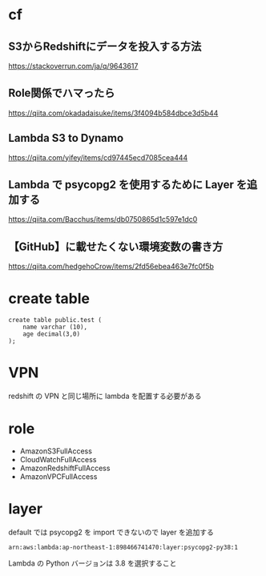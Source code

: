 # cf
## S3からRedshiftにデータを投入する方法
https://stackoverrun.com/ja/q/9643617

## Role関係でハマったら
https://qiita.com/okadadaisuke/items/3f4094b584dbce3d5b44

## Lambda S3 to Dynamo
https://qiita.com/yifey/items/cd97445ecd7085cea444

## Lambda で psycopg2 を使用するために Layer を追加する
https://qiita.com/Bacchus/items/db0750865d1c597e1dc0

## 【GitHub】に載せたくない環境変数の書き方
https://qiita.com/hedgehoCrow/items/2fd56ebea463e7fc0f5b

# create table
```
create table public.test (
    name varchar (10),
    age decimal(3,0)
);
```

# VPN
redshift の VPN と同じ場所に lambda を配置する必要がある

# role
- AmazonS3FullAccess
- CloudWatchFullAccess
- AmazonRedshiftFullAccess
- AmazonVPCFullAccess

# layer
default では psycopg2 を import できないので layer を追加する

```
arn:aws:lambda:ap-northeast-1:898466741470:layer:psycopg2-py38:1
```

Lambda の Python バージョンは 3.8 を選択すること
